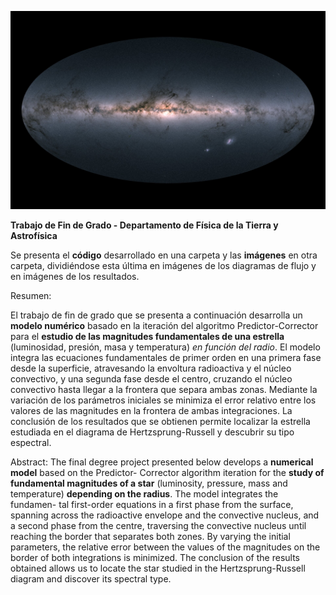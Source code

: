 ![Test Image 1](encabezado.jpg)

**Trabajo de Fin de Grado - Departamento de Física de la Tierra y Astrofísica**

Se presenta el **código** desarrollado en una carpeta y las **imágenes** en otra carpeta, dividiéndose esta última en imágenes de los diagramas de flujo y en imágenes de los resultados. 

Resumen:

El trabajo de fin de grado que se presenta a continuación desarrolla un **modelo numérico**
basado en la iteración del algoritmo Predictor-Corrector para el **estudio de las magnitudes
fundamentales de una estrella** (luminosidad, presión, masa y temperatura) *en función del
radio*. El modelo integra las ecuaciones fundamentales de primer orden en una primera fase desde la
superficie, atravesando la envoltura radioactiva y el núcleo convectivo, y una segunda fase desde el
centro, cruzando el núcleo convectivo hasta llegar a la frontera que separa ambas zonas. Mediante la
variación de los parámetros iniciales se minimiza el error relativo entre los valores de las magnitudes
en la frontera de ambas integraciones. La conclusión de los resultados que se obtienen permite
localizar la estrella estudiada en el diagrama de Hertzsprung-Russell y descubrir su tipo espectral.

Abstract:
The final degree project presented below develops a **numerical model** based on the Predictor-
Corrector algorithm iteration for the **study of fundamental magnitudes of a star** (luminosity,
pressure, mass and temperature) **depending on the radius**. The model integrates the fundamen-
tal first-order equations in a first phase from the surface, spanning across the radioactive envelope
and the convective nucleus, and a second phase from the centre, traversing the convective nucleus
until reaching the border that separates both zones. By varying the initial parameters, the relative
error between the values of the magnitudes on the border of both integrations is minimized. The
conclusion of the results obtained allows us to locate the star studied in the Hertzsprung-Russell
diagram and discover its spectral type.

